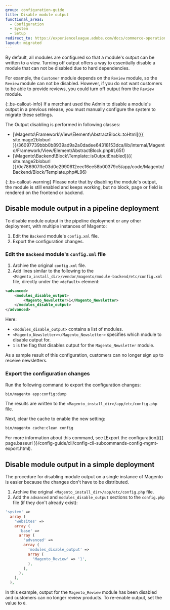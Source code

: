 ```yaml
---
group: configuration-guide
title: Disable module output
functional_areas:
  - Configuration
  - System
  - Setup
redirect_to: https://experienceleague.adobe.com/docs/commerce-operations/configuration-guide/files/disable-module-output.html
layout: migrated
---
```


By default, all modules are configured so that a module's output can be written to a view. Turning off output offers a way to essentially disable a module that can not be disabled due to hard dependencies.

For example, the `Customer` module depends on the `Review` module, so the `Review` module can not be disabled.
However, if you do not want customers to be able to provide reviews, you could turn off output from the `Review` module.

{:.bs-callout-info}
If a merchant used the Admin to disable a module's output in a previous release, you must manually configure the system to migrate these settings.

The Output disabling is performed in following classes:

-  [\Magento\Framework\View\Element\AbstractBlock::toHtml]({{ site.mage2bloburl }}/36097739bbb0b8939ad9a2a0dadee64318153dca/lib/internal/Magento/Framework/View/Element/AbstractBlock.php#L651)
-  [\Magento\Backend\Block\Template::isOutputEnabled]({{ site.mage2bloburl }}/0c786907ffe03d0e2990612eec16ee58b00379c5/app/code/Magento/Backend/Block/Template.php#L96)

{:.bs-callout-warning}
Please note that by disabling the module's output, the module is still enabled and keeps working, but no block, page or field is rendered on the frontend or backend.

## Disable module output in a pipeline deployment

To disable module output in the pipeline deployment or any other deployment, with multiple instances of Magento:

1. Edit the `Backend` module's `config.xml` file.
1. Export the configuration changes.

### Edit the `Backend` module's `config.xml` file

1. Archive the original `config.xml` file.
1. Add lines similar to the following to the `<Magento_install_dir>/vendor/magento/module-backend/etc/config.xml` file, directly under the `<default>` element:

```xml
<advanced>
    <modules_disable_output>
        <Magento_Newsletter>1</Magento_Newsletter>
    </modules_disable_output>
</advanced>
```

Here:

-  `<modules_disable_output>` contains a list of modules.
-  `<Magento_Newsletter></Magento_Newsletter>` specifies which module to disable output for.
-  `1` is the flag that disables output for the `Magento_Newsletter` module.

As a sample result of this configuration, customers can no longer sign up to receive newsletters.

### Export the configuration changes

Run the following command to export the configuration changes:

```bash
bin/magento app:config:dump
```

The results are written to the `<Magento_install_dir>/app/etc/config.php` file.

Next, clear the cache to enable the new setting:

```bash
bin/magento cache:clean config
```

For more information about this command, see [Export the configuration]({{ page.baseurl }}/config-guide/cli/config-cli-subcommands-config-mgmt-export.html).

## Disable module output in a simple deployment

The procedure for disabling module output on a single instance of Magento is easier because the changes don't have to be distributed.

1. Archive the original `<Magento_install_dir>/app/etc/config.php` file.
1. Add the `advanced` and `modules_disable_output` sections to the `config.php` file (if they don't already exist):

```php
'system' =>
  array (
    'websites' =>
    array (
      'base' =>
      array (
        'advanced' =>
        array (
          'modules_disable_output' =>
          array (
            'Magento_Review' => '1',
          ),
        ),
      ),
    ),
  ),
```

In this example, output for the `Magento_Review` module has been disabled and customers can no longer review products.
To re-enable output, set the value to `0`.